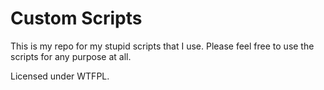 # Custom Scripts

This is my repo for my stupid scripts that I use. Please feel free to use the
scripts for any purpose at all.

Licensed under WTFPL.
